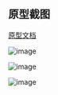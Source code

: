 ## 原型截图


[原型文档](https://github.com/6mb/Microsoft-365-Admin/blob/master/.github/Microsoft%20365%20Admin.rp)

![image](https://github.com/6mb/Microsoft-365-Admin/blob/master/.github/首页.png)

![image](https://github.com/6mb/Microsoft-365-Admin/blob/master/.github/许可.png)

![image](https://github.com/6mb/Microsoft-365-Admin/blob/master/.github/用户.png)
